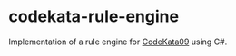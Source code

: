 # codekata-rule-engine

Implementation of a rule engine for [CodeKata09](http://codekata.com/kata/kata09-back-to-the-checkout/) using C#.
